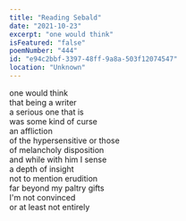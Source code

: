 ```yaml
---
title: "Reading Sebald"
date: "2021-10-23"
excerpt: "one would think"
isFeatured: "false"
poemNumber: "444"
id: "e94c2bbf-3397-48ff-9a8a-503f12074547"
location: "Unknown"
---
```


one would think  
that being a writer  
a serious one that is  
was some kind of curse  
an affliction  
of the hypersensitive or those  
of melancholy disposition  
and while with him I sense  
a depth of insight  
not to mention erudition  
far beyond my paltry gifts  
I'm not convinced  
or at least not entirely
